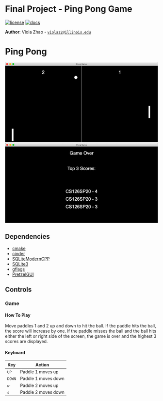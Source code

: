 # Final Project - Ping Pong Game

[![license](https://img.shields.io/badge/license-MIT-green)](LICENSE)
[![docs](https://img.shields.io/badge/docs-yes-brightgreen)](docs/README.md)

**Author**: Viola Zhao - [`violaz2@illinois.edu`](mailto:example@illinois.edu)

# Ping Pong

![](assets/Pong.jpg)
![](assets/GameOver.jpg)

## Dependencies

- [cmake](https://cmake.org/)
- [cinder](https://libcinder.org/download)
- [SQLiteModernCPP](https://github.com/SqliteModernCpp/sqlite_modern_cpp)
- [SQLite3](https://www.sqlite.org/index.html)
- [gflags](https://github.com/gflags/gflags)
- [PretzelGUI](https://github.com/cwhitney/PretzelGui)

## Controls

### Game

#### How To Play

Move paddles 1 and 2 up and down to hit the ball. If the paddle hits the ball, the score will increase by one. If the paddle misses the ball and the ball hits either the left or right side of the screen, the game is over and the highest 3 scores are displayed.

#### Keyboard

| Key       | Action                                                      |
|---------- |-------------------------------------------------------------|
| `UP`       | Paddle 1 moves up                                           |
| `DOWN`       | Paddle 1 moves down                                            |
| `w` | Paddle 2 moves up                                                        |
| `s`       | Paddle 2 moves down                                          |
